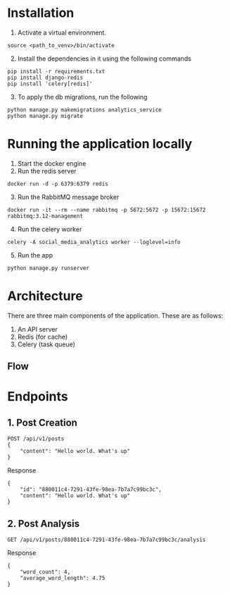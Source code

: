 # Installation

1. Activate a virtual environment.
```
source <path_to_venv>/bin/activate
```
2. Install the dependencies in it using the following commands
```
pip install -r requirements.txt
pip install django-redis
pip install 'celery[redis]'
```
3. To apply the db migrations, run the following
```
python manage.py makemigrations analytics_service
python manage.py migrate
```

# Running the application locally
1. Start the docker engine
2. Run the redis server
```
docker run -d -p 6379:6379 redis
```
3. Run the RabbitMQ message broker
```
docker run -it --rm --name rabbitmq -p 5672:5672 -p 15672:15672 rabbitmq:3.12-management
```
4. Run the celery worker
```
celery -A social_media_analytics worker --loglevel=info
```
5. Run the app
```
python manage.py runserver
```

# Architecture
There are three main components of the application. These are as follows:
1. An API server
2. Redis (for cache)
3. Celery (task queue)

## Flow



# Endpoints
##  1. Post Creation
```
POST /api/v1/posts
{
    "content": "Hello world. What's up"
}
```

Response
```
{
    "id": "880011c4-7291-43fe-98ea-7b7a7c99bc3c",
    "content": "Hello world. What's up"
}
```

## 2. Post Analysis
```
GET /api/v1/posts/880011c4-7291-43fe-98ea-7b7a7c99bc3c/analysis
```

Response
```
{
    "word_count": 4,
    "average_word_length": 4.75
}
```